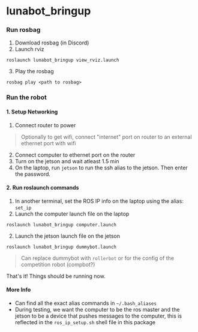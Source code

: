 # lunabot_bringup

### Run rosbag

1. Download rosbag (in Discord)
2. Launch rviz

```
roslaunch lunabot_bringup view_rviz.launch
```
3. Play the rosbag
```
rosbag play <path to rosbag>
```

### Run the robot

#### 1. Setup Networking

1. Connect router to power

> Optionally to get wifi, connect "internet" port on router to an external ethernet port with wifi

2. Connect computer to ethernet port on the router
3. Turn on the jetson and wait atleast 1.5 min
4. On the laptop, run `jetson` to run the ssh alias to the jetson. Then enter the password.

#### 2. Run roslaunch commands

1. In another terminal, set the ROS IP info on the laptop using the alias: `set_ip`
2. Launch the computer launch file on the laptop
```
roslaunch lunabot_bringup computer.launch
```
2. Launch the jetson launch file on the jetson
```
roslaunch lunabot_bringup dummybot.launch
```
> Can replace dummybot with `rollerbot` or for the config of the competition robot (compbot?)

That's it! Things should be running now.

#### More Info

- Can find all the exact alias commands in `~/.bash_aliases`
- During testing, we want the computer to be the ros master and the jetson to be a device that pushes messages to the computer, this is reflected in the `ros_ip_setup.sh` shell file in this package